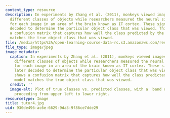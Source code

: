 ```yaml
---
content_type: resource
description: In experiments by Zhang et al. (2011), monkeys viewed images depicting
  different classes of objects while researchers measured the neural signals generated
  for each image in an area of the brain known as IT cortex. These signals were later
  decoded to determine the particular object class that was viewed. This figure shows
  a confusion matrix that captures how well the class predicted by the decoding model
  matches the true object class that was viewed.
file: /media/https%3A/open-learning-course-data-rc.s3.amazonaws.com/res-9-003-brains-minds-and-machines-summer-course-summer-2015/930de496ac6e66299da39f86ce7dde29_tutor4.jpg
file_type: image/jpeg
image_metadata:
  caption: In experiments by Zhang et al. (2011), monkeys viewed images depicting
    different classes of objects while researchers measured the neural signals generated
    for each image in an area of the brain known as IT cortex. These signals were
    later decoded to determine the particular object class that was viewed. This figure
    shows a confusion matrix that captures how well the class predicted by the decoding
    model matches the true object class that was viewed.
  credit: ''
  image-alt: Plot of true classes vs. predicted classes, with a  band of highest value
    proceeding from upper left to lower right.
resourcetype: Image
title: tutor4.jpg
uid: 930de496-ac6e-6629-9da3-9f86ce7dde29
---
```

